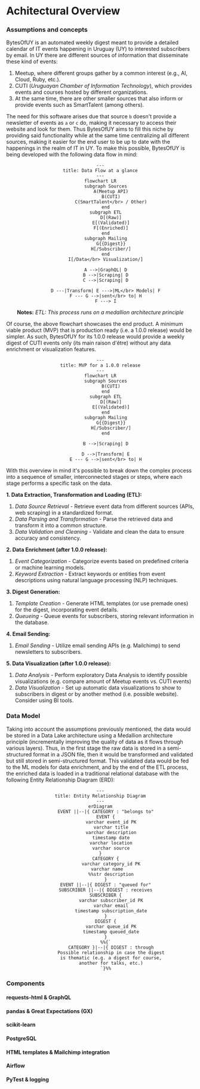 # Achitectural Overview
### **Assumptions and concepts**
BytesOfUY is an automated weekly digest meant to provide a detailed calendar of IT events happening in Uruguay (UY) to interested subscribers by email. In UY there are different sources of information that disseminate these kind of events:

1. Meetup, where different groups gather by a common interest (e.g., AI, Cloud, Ruby, etc.).
2. CUTI (*Uruguayan Chamber of Information Technology*), which provides events and courses hosted by different organizations.
3. At the same time, there are other smaller sources that also inform or provide events such as SmartTalent (among others).

The need for this software arises due that source `b` doesn't provide a newsletter of events as `a` or `c` do, making it necessary to access their website and look for them. Thus BytesOfUY aims to fill this niche by providing said functionality while at the same time centralizing all different sources, making it easier for the end user to be up to date with the happenings in the realm of IT in UY. To make this possible, BytesOfUY is being developed with the following data flow in mind:

<div align="center">

```mermaid
---
title: Data Flow at a glance
---
flowchart LR
    subgraph Sources
        A(Meetup API)
        B(CUTI)
        C(SmartTalent</br> / Other)
    end
    subgraph ETL
        D[(Raw)]
        E[(Validated)]
        F[(Enriched)]
    end
    subgraph Mailing
        G{{Digest}}
        H[/Subscriber/]
    end
    I[/Data</br> Visualization/]

    A -->|GraphQL| D
    B -->|Scraping| D
    C -->|Scraping| D
    
    D ---|Transform| E --->|ML</br> Models| F
    F --- G -->|sent</br> to| H
    F ---> I
```

**Notes:** *ETL: This process runs on a medallion architecture principle*

</div>

Of course, the above flowchart showcases the end product. A minimum viable product (MVP) that is production ready (i.e. a 1.0.0 release) would be simpler. As such, BytesOfUY for its 1.0.0 release would provide a weekly digest of CUTI events only (its main raison d'être) without any data enrichment or visualization features.

<div align="center">

```mermaid
---
title: MVP for a 1.0.0 release
---
flowchart LR
    subgraph Sources
        B(CUTI)
    end
    subgraph ETL
        D[(Raw)]
        E[(Validated)]
    end
    subgraph Mailing
        G{{Digest}}
        H[/Subscriber/]
    end

    B -->|Scraping| D
    
    D -->|Transform| E
    E --- G -->|sent</br> to| H
```

</div>

With this overview in mind it's possible to break down the complex process into a sequence of smaller, interconnected stages or steps, where each stage performs a specific task on the data.

**1. Data Extraction, Transformation and Loading (ETL):**
   1. *Data Source Retrieval* - Retrieve event data from different sources (APIs, web scraping) in a standardized format.
   2. *Data Parsing and Transformation* - Parse the retrieved data and transform it into a common structure.
   3. *Data Validation and Cleaning* - Validate and clean the data to ensure accuracy and consistency.

**2. Data Enrichment (after 1.0.0 release):**
   1. *Event Categorization* - Categorize events based on predefined criteria or machine learning models.
   2. *Keyword Extraction* - Extract keywords or entities from event descriptions using natural language processing (NLP) techniques.

**3. Digest Generation:**
   1. *Template Creation* - Generate HTML templates (or use premade ones) for the digest, incorporating event details.
   2. *Queueing* - Queue events for subscribers, storing relevant information in the database.

**4. Email Sending:**
   1. *Email Sending* - Utilize email sending APIs (e.g. Mailchimp) to send newsletters to subscribers.

**5. Data Visualization (after 1.0.0 release):**
   1. *Data Analysis* - Perform exploratory Data Analysis to identify possible visualizations (e.g. compare amount of Meetup events vs. CUTI events)
   2. *Data Visualization* - Set up automatic data visualizations to show to subscribers in digest or by another method (i.e. possible website). Consider using BI tools.

### **Data Model**
Taking into account the assumptions previously mentioned, the data would be stored in a Data Lake architecture using a Medallion architecture principle (incrementally improving the quality of data as it flows through various layers). Thus, in the first stage the raw data is stored in a semi-structured format in a JSON file, then it would be transformed and validated but still stored in semi-structured format. This validated data would be fed to the ML models for data enrichment, and by the end of the ETL process, the enriched data is loaded in a traditional relational database with the following Entity Relationship Diagram (ERD):

<div align="center">

```mermaid
---
title: Entity Relationship Diagram
---
erDiagram
    EVENT ||--|{ CATEGORY : "belongs to"
    EVENT {
        varchar event_id PK
        varchar title
        varchar description
        timestamp date
        varchar location
        varchar source
    }    
    CATEGORY {
        varchar category_id PK
        varchar name   
        %%str description
    }
    EVENT ||--|{ DIGEST : "queued for"
    SUBSCRIBER ||--|{ DIGEST : receives
    SUBSCRIBER {
        varchar subscriber_id PK
        varchar email
        timestamp subscription_date
    }
    DIGEST {
        varchar queue_id PK
        timestamp queued_date
    }
    %%{`
        CATEGORY }|--|{ DIGEST : through
        Possible relationship in case the digest
        is thematic (e.g. a digest for course,
        another for talks, etc.)
    `}%%
```

</div>

### **Components**
#### **requests-html & GraphQL**
#### **pandas & Great Expectations (GX)**
#### **scikit-learn**
#### **PostgreSQL**
#### **HTML templates & Mailchimp integration**
#### **Airflow**
#### **PyTest & logging**